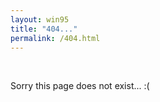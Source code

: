 ```yaml
---
layout: win95
title: "404..."
permalink: /404.html
---
```


<br><p>Sorry this page does not exist... :(</p>
